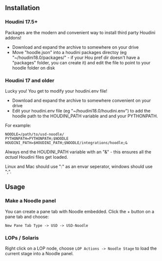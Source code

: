 ## Installation

### Houdini 17.5+
Packages are the modern and convenient way to install third party Houdini addons!
* Download and expand the archive to somewhere on your drive
* Move "hoodle.json" into a houdini packages directoy (eg "~/houdini18.0/packages/" - if your Hou pref dir doesn't have
a "packages" folder, you can create it)
and edit the file to point to your hoodle folder on disk

### Houdini 17 and older
Lucky you! You get to modify your houdini.env file!
* Download and expand the archive to somewhere convenient on your drive
* Edit your houdini.env file (eg "~/houdini18.0/houdini.env") to add the hoodle path to the HOUDINI_PATH variable and 
and your PYTHONPATH.

For example:

```
NOODLE=/path/to/usd-noodle/
PYTHONPATH=PYTHONPATH;$NOODLE
HOUDINI_PATH=$HOUDINI_PATH;$NOODLE/integrations/hoodle;&
```

Always end the HOUDINI_PATH variable with an "&" - this ensures all the *actual* Houdini files get loaded.

Linux and Mac should use ":" as an envar seperator, windows should use ";".

## Usage
### Make a Noodle panel
You can create a pane tab with Noodle embedded. Click the + button on a pane tab and choose: 

```New Pane Tab Type -> USD -> USD-Noodle```

### LOPs / Solaris
Right click on a LOP node, choose ```LOP Actions -> Noodle Stage``` to load the current stage into a Noodle panel.
